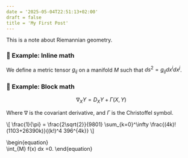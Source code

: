 ```yaml
---
date = '2025-05-04T22:51:13+02:00'
draft = false
title = 'My First Post'
---
```


This is a note about Riemannian geometry.

### 🌟 Example: Inline math

We define a metric tensor $g_{ij}$ on a manifold $M$ such that $ds^2 = g_{ij} dx^i dx^j$.

### 🧮 Example: Block math

$$
\nabla_X Y = D_X Y + \Gamma(X, Y)
$$

Where $\nabla$ is the covariant derivative, and $\Gamma$ is the Christoffel symbol.

\\[
\frac{1}{\pi} = \frac{2\sqrt{2}}{9801} \sum_{k=0}^\infty \frac{(4k)!(1103+26390k)}{(k!)^4 396^{4k}}
\\]

\begin{equation}    
\int_{M} f(x) dx =0.
\end{equation}
